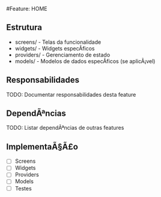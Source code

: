 ﻿#Feature: HOME

## Estrutura
- screens/ - Telas da funcionalidade
- widgets/ - Widgets especÃ­ficos
- providers/ - Gerenciamento de estado
- models/ - Modelos de dados especÃ­ficos (se aplicÃ¡vel)

## Responsabilidades
TODO: Documentar responsabilidades desta feature

## DependÃªncias
TODO: Listar dependÃªncias de outras features

## ImplementaÃ§Ã£o
- [ ] Screens
- [ ] Widgets  
- [ ] Providers
- [ ] Models
- [ ] Testes
